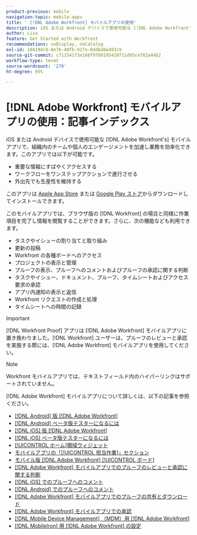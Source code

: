 ```yaml
---
product-previous: mobile
navigation-topic: mobile-apps
title: ' [!DNL Adobe Workfront] モバイルアプリの使用'
description: iOS または Android デバイスで使用可能な [!DNL Adobe Workfront's] モバイルアプリで、組織内のチームや個人のエンゲージメントを加速し業務を効率化できます。
author: Lisa
feature: Get Started with Workfront
recommendations: noDisplay, noCatalog
exl-id: 10419dc8-8e7b-40fb-91fe-0ddbd0a493c9
source-git-commit: c711541f3e166f9700195420711d95ce782a44b2
workflow-type: tm+mt
source-wordcount: '270'
ht-degree: 95%

---
```


# [!DNL Adobe Workfront] モバイルアプリの使用：記事インデックス

<!-- Audited: 2/2024 -->

iOS または Android デバイスで使用可能な [!DNL Adobe Workfront's] モバイルアプリで、組織内のチームや個人のエンゲージメントを加速し業務を効率化できます。このアプリでは以下が可能です。

* 重要な情報にすばやくアクセスする
* ワークフローをワンステップアクションで進行させる
* 外出先でも生産性を維持する

このアプリは [Apple App Store](https://apps.apple.com/us/app/adobe-workfront/id1033282981) または [Google Play ストア](https://play.google.com/store/apps/details?id=com.workfront.android.aware)からダウンロードしてインストールできます。

このモバイルアプリでは、ブラウザ版の [!DNL Workfront] の場合と同様に作業項目を完了し情報を閲覧することができます。さらに、次の機能なども利用できます。

* タスクやイシューの割り当てと取り組み
* 更新の投稿
* Workfront の各種ボードへのアクセス
* プロジェクトの表示と管理
* プルーフの表示、プルーフへのコメントおよびプルーフの承認に関する判断
* タスクやイシュー、ドキュメント、プルーフ、タイムシートおよびアクセス要求の承認
* アプリ内通知の表示と返信
* Workfront リクエストの作成と処理
* タイムシートへの時間の記録

>[!IMPORTANT]
>
>[!DNL Workfront Proof] アプリは [!DNL Adobe Workfront] モバイルアプリに置き換わりました。[!DNL Workfront] ユーザーは、プルーフのレビューと承認を実施する際には、[!DNL Adobe Workfront] モバイルアプリを使用してください。

>[!NOTE]
>
>Workfront モバイルアプリでは、テキストフィールド内のハイパーリンクはサポートされていません。

[!DNL Adobe Workfront] モバイルアプリについて詳しくは、以下の記事を参照ください。

* [ [!DNL Android] 版 [!DNL Adobe Workfront]](../../../workfront-basics/mobile-apps/using-the-workfront-mobile-app/workfront-for-android.md)
* [ [!DNL Android] ベータ版テスターになるには](../../../workfront-basics/mobile-apps/using-the-workfront-mobile-app/android-beta-tester.md)
* [ [!DNL iOS] 版 [!DNL Adobe Workfront]](../../../workfront-basics/mobile-apps/using-the-workfront-mobile-app/workfront-for-ios.md)
* [ [!DNL iOS] ベータ版テスターになるには](../../../workfront-basics/mobile-apps/using-the-workfront-mobile-app/ios-beta-tester.md)
* [[!UICONTROL ホーム]領域ウィジェット](../../../workfront-basics/mobile-apps/using-the-workfront-mobile-app/home-area-widgets-mobile.md)
* [モバイルアプリの「[!UICONTROL 担当作業]」セクション](../../../workfront-basics/mobile-apps/using-the-workfront-mobile-app/my-work-section-mobile.md)
* [モバイル版 [!DNL Adobe Workfront] [!UICONTROL ボード]](/help/quicksilver/workfront-basics/mobile-apps/using-the-workfront-mobile-app/mobile-boards.md)
* [ [!DNL Adobe Workfront] モバイルアプリでのプルーフのレビューと承認に関する判断](../../../workfront-basics/mobile-apps/using-the-workfront-mobile-app/work-with-proofs-in-mobile-app.md)
* [ [!DNL iOS] でのプルーフへのコメント](../../../workfront-basics/mobile-apps/using-the-workfront-mobile-app/comment-on-proofs-ios.md)
* [ [!DNL Android] でのプルーフへのコメント](../../../workfront-basics/mobile-apps/using-the-workfront-mobile-app/comment-on-proofs-android.md)
* [ [!DNL Adobe Workfront] モバイルアプリでのプルーフの共有とダウンロード](../../../workfront-basics/mobile-apps/using-the-workfront-mobile-app/share-proofs-mobile.md)
* [ [!DNL Adobe Workfront] モバイルアプリでの承認](../../../workfront-basics/mobile-apps/using-the-workfront-mobile-app/approvals-in-mobile-app.md)
* [ [!DNL Mobile Device Management] （MDM）用 [!DNL Adobe Workfront]](../../../workfront-basics/mobile-apps/using-the-workfront-mobile-app/wf-mdm.md)
* [ [!DNL MobileIron] 用 [!DNL Adobe Workfront] の設定](../../../workfront-basics/mobile-apps/using-the-workfront-mobile-app/wf-mobileiron-configs.md)

